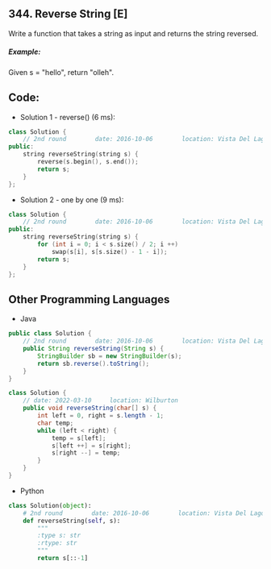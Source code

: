 ## 344. Reverse String [E]
Write a function that takes a string as input and returns the string reversed.

##### Example:
Given s = "hello", return "olleh".

## Code:
- Solution 1 - reverse() (6 ms):
```c++
class Solution {
    // 2nd round        date: 2016-10-06        location: Vista Del Lago III Apartment
public:
    string reverseString(string s) {
        reverse(s.begin(), s.end());
        return s;
    }
};
```

- Solution 2 - one by one (9 ms):
```c++
class Solution {
    // 2nd round        date: 2016-10-06        location: Vista Del Lago III Apartment
public:
    string reverseString(string s) {
        for (int i = 0; i < s.size() / 2; i ++) 
            swap(s[i], s[s.size() - 1 - i]);
        return s;
    }
};
```

## Other Programming Languages
- Java
```java
public class Solution {
    // 2nd round        date: 2016-10-06        location: Vista Del Lago III Apartment
    public String reverseString(String s) {
        StringBuilder sb = new StringBuilder(s);
        return sb.reverse().toString();
    }
}
```

```java
class Solution {
    // date: 2022-03-10     location: Wilburton
    public void reverseString(char[] s) {
        int left = 0, right = s.length - 1;
        char temp;
        while (left < right) {
            temp = s[left];
            s[left ++] = s[right];
            s[right --] = temp;
        }
    }
}
```

- Python
```py
class Solution(object):
    # 2nd round        date: 2016-10-06        location: Vista Del Lago III Apartment
    def reverseString(self, s):
        """
        :type s: str
        :rtype: str
        """
        return s[::-1]
```
